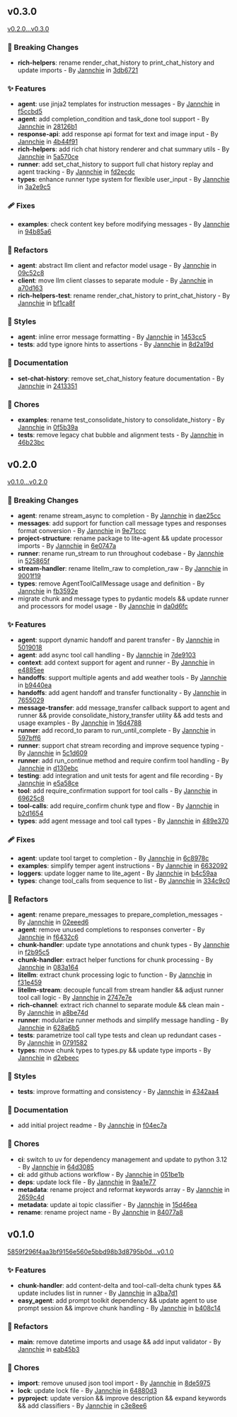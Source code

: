 ## v0.3.0

[v0.2.0...v0.3.0](https://github.com/Jannchie/lite-agent/compare/v0.2.0...v0.3.0)

### :rocket: Breaking Changes

- **rich-helpers**: rename render_chat_history to print_chat_history and update imports - By [Jannchie](mailto:jannchie@gmail.com) in [3db6721](https://github.com/Jannchie/lite-agent/commit/3db6721)

### :sparkles: Features

- **agent**: use jinja2 templates for instruction messages - By [Jannchie](mailto:jannchie@gmail.com) in [f5ccbd5](https://github.com/Jannchie/lite-agent/commit/f5ccbd5)
- **agent**: add completion_condition and task_done tool support - By [Jannchie](mailto:jannchie@gmail.com) in [28126b1](https://github.com/Jannchie/lite-agent/commit/28126b1)
- **response-api**: add response api format for text and image input - By [Jannchie](mailto:jannchie@gmail.com) in [4b44f91](https://github.com/Jannchie/lite-agent/commit/4b44f91)
- **rich-helpers**: add rich chat history renderer and chat summary utils - By [Jannchie](mailto:jannchie@gmail.com) in [5a570ce](https://github.com/Jannchie/lite-agent/commit/5a570ce)
- **runner**: add set_chat_history to support full chat history replay and agent tracking - By [Jannchie](mailto:jannchie@gmail.com) in [fd2ecdc](https://github.com/Jannchie/lite-agent/commit/fd2ecdc)
- **types**: enhance runner type system for flexible user_input - By [Jannchie](mailto:jannchie@gmail.com) in [3a2e9c5](https://github.com/Jannchie/lite-agent/commit/3a2e9c5)

### :adhesive_bandage: Fixes

- **examples**: check content key before modifying messages - By [Jannchie](mailto:jannchie@gmail.com) in [94b85a6](https://github.com/Jannchie/lite-agent/commit/94b85a6)

### :art: Refactors

- **agent**: abstract llm client and refactor model usage - By [Jannchie](mailto:jannchie@gmail.com) in [09c52c8](https://github.com/Jannchie/lite-agent/commit/09c52c8)
- **client**: move llm client classes to separate module - By [Jannchie](mailto:jannchie@gmail.com) in [a70d163](https://github.com/Jannchie/lite-agent/commit/a70d163)
- **rich-helpers-test**: rename render_chat_history to print_chat_history - By [Jannchie](mailto:jannchie@gmail.com) in [bf1ca8f](https://github.com/Jannchie/lite-agent/commit/bf1ca8f)

### :lipstick: Styles

- **agent**: inline error message formatting - By [Jannchie](mailto:jannchie@gmail.com) in [1453cc5](https://github.com/Jannchie/lite-agent/commit/1453cc5)
- **tests**: add type ignore hints to assertions - By [Jannchie](mailto:jannchie@gmail.com) in [8d2a19d](https://github.com/Jannchie/lite-agent/commit/8d2a19d)

### :memo: Documentation

- **set-chat-history**: remove set_chat_history feature documentation - By [Jannchie](mailto:jannchie@gmail.com) in [2413351](https://github.com/Jannchie/lite-agent/commit/2413351)

### :wrench: Chores

- **examples**: rename test_consolidate_history to consolidate_history - By [Jannchie](mailto:jannchie@gmail.com) in [0f5b39a](https://github.com/Jannchie/lite-agent/commit/0f5b39a)
- **tests**: remove legacy chat bubble and alignment tests - By [Jannchie](mailto:jannchie@gmail.com) in [46b23bc](https://github.com/Jannchie/lite-agent/commit/46b23bc)

## v0.2.0

[v0.1.0...v0.2.0](https://github.com/Jannchie/lite-agent/compare/v0.1.0...v0.2.0)

### :rocket: Breaking Changes

- **agent**: rename stream_async to completion - By [Jannchie](mailto:jannchie@gmail.com) in [dae25cc](https://github.com/Jannchie/lite-agent/commit/dae25cc)
- **messages**: add support for function call message types and responses format conversion - By [Jannchie](mailto:jannchie@gmail.com) in [9e71ccc](https://github.com/Jannchie/lite-agent/commit/9e71ccc)
- **project-structure**: rename package to lite-agent && update processor imports - By [Jannchie](mailto:jannchie@gmail.com) in [6e0747a](https://github.com/Jannchie/lite-agent/commit/6e0747a)
- **runner**: rename run_stream to run throughout codebase - By [Jannchie](mailto:jannchie@gmail.com) in [525865f](https://github.com/Jannchie/lite-agent/commit/525865f)
- **stream-handler**: rename litellm_raw to completion_raw - By [Jannchie](mailto:jannchie@gmail.com) in [9001f19](https://github.com/Jannchie/lite-agent/commit/9001f19)
- **types**: remove AgentToolCallMessage usage and definition - By [Jannchie](mailto:jannchie@gmail.com) in [fb3592e](https://github.com/Jannchie/lite-agent/commit/fb3592e)
- migrate chunk and message types to pydantic models && update runner and processors for model usage - By [Jannchie](mailto:jannchie@gmail.com) in [da0d6fc](https://github.com/Jannchie/lite-agent/commit/da0d6fc)

### :sparkles: Features

- **agent**: support dynamic handoff and parent transfer - By [Jannchie](mailto:jannchie@gmail.com) in [5019018](https://github.com/Jannchie/lite-agent/commit/5019018)
- **agent**: add async tool call handling - By [Jannchie](mailto:jannchie@gmail.com) in [7de9103](https://github.com/Jannchie/lite-agent/commit/7de9103)
- **context**: add context support for agent and runner - By [Jannchie](mailto:jannchie@gmail.com) in [e4885ee](https://github.com/Jannchie/lite-agent/commit/e4885ee)
- **handoffs**: support multiple agents and add weather tools - By [Jannchie](mailto:jannchie@gmail.com) in [b9440ea](https://github.com/Jannchie/lite-agent/commit/b9440ea)
- **handoffs**: add agent handoff and transfer functionality - By [Jannchie](mailto:jannchie@gmail.com) in [7655029](https://github.com/Jannchie/lite-agent/commit/7655029)
- **message-transfer**: add message_transfer callback support to agent and runner && provide consolidate_history_transfer utility && add tests and usage examples - By [Jannchie](mailto:jannchie@gmail.com) in [16d4788](https://github.com/Jannchie/lite-agent/commit/16d4788)
- **runner**: add record_to param to run_until_complete - By [Jannchie](mailto:jannchie@gmail.com) in [597bff6](https://github.com/Jannchie/lite-agent/commit/597bff6)
- **runner**: support chat stream recording and improve sequence typing - By [Jannchie](mailto:jannchie@gmail.com) in [5c1d609](https://github.com/Jannchie/lite-agent/commit/5c1d609)
- **runner**: add run_continue method and require confirm tool handling - By [Jannchie](mailto:jannchie@gmail.com) in [d130ebc](https://github.com/Jannchie/lite-agent/commit/d130ebc)
- **testing**: add integration and unit tests for agent and file recording - By [Jannchie](mailto:jannchie@gmail.com) in [e5a58ce](https://github.com/Jannchie/lite-agent/commit/e5a58ce)
- **tool**: add require_confirmation support for tool calls - By [Jannchie](mailto:panjianqi@preferred.jp) in [69625c8](https://github.com/Jannchie/lite-agent/commit/69625c8)
- **tool-calls**: add require_confirm chunk type and flow - By [Jannchie](mailto:panjianqi@preferred.jp) in [b2d1654](https://github.com/Jannchie/lite-agent/commit/b2d1654)
- **types**: add agent message and tool call types - By [Jannchie](mailto:jannchie@gmail.com) in [489e370](https://github.com/Jannchie/lite-agent/commit/489e370)

### :adhesive_bandage: Fixes

- **agent**: update tool target to completion - By [Jannchie](mailto:jannchie@gmail.com) in [6c8978c](https://github.com/Jannchie/lite-agent/commit/6c8978c)
- **examples**: simplify temper agent instructions - By [Jannchie](mailto:jannchie@gmail.com) in [6632092](https://github.com/Jannchie/lite-agent/commit/6632092)
- **loggers**: update logger name to lite_agent - By [Jannchie](mailto:jannchie@gmail.com) in [b4c59aa](https://github.com/Jannchie/lite-agent/commit/b4c59aa)
- **types**: change tool_calls from sequence to list - By [Jannchie](mailto:jannchie@gmail.com) in [334c9c0](https://github.com/Jannchie/lite-agent/commit/334c9c0)

### :art: Refactors

- **agent**: rename prepare_messages to prepare_completion_messages - By [Jannchie](mailto:jannchie@gmail.com) in [02eeed6](https://github.com/Jannchie/lite-agent/commit/02eeed6)
- **agent**: remove unused completions to responses converter - By [Jannchie](mailto:jannchie@gmail.com) in [f6432c6](https://github.com/Jannchie/lite-agent/commit/f6432c6)
- **chunk-handler**: update type annotations and chunk types - By [Jannchie](mailto:panjianqi@preferred.jp) in [f2b95c5](https://github.com/Jannchie/lite-agent/commit/f2b95c5)
- **chunk-handler**: extract helper functions for chunk processing - By [Jannchie](mailto:jannchie@gmail.com) in [083a164](https://github.com/Jannchie/lite-agent/commit/083a164)
- **litellm**: extract chunk processing logic to function - By [Jannchie](mailto:jannchie@gmail.com) in [f31e459](https://github.com/Jannchie/lite-agent/commit/f31e459)
- **litellm-stream**: decouple funcall from stream handler && adjust runner tool call logic - By [Jannchie](mailto:jannchie@gmail.com) in [2747e7e](https://github.com/Jannchie/lite-agent/commit/2747e7e)
- **rich-channel**: extract rich channel to separate module && clean main - By [Jannchie](mailto:jannchie@gmail.com) in [a8be74d](https://github.com/Jannchie/lite-agent/commit/a8be74d)
- **runner**: modularize runner methods and simplify message handling - By [Jannchie](mailto:jannchie@gmail.com) in [628a6b5](https://github.com/Jannchie/lite-agent/commit/628a6b5)
- **tests**: parametrize tool call type tests and clean up redundant cases - By [Jannchie](mailto:jannchie@gmail.com) in [0791582](https://github.com/Jannchie/lite-agent/commit/0791582)
- **types**: move chunk types to types.py && update type imports - By [Jannchie](mailto:panjianqi@preferred.jp) in [d2ebeec](https://github.com/Jannchie/lite-agent/commit/d2ebeec)

### :lipstick: Styles

- **tests**: improve formatting and consistency - By [Jannchie](mailto:jannchie@gmail.com) in [4342aa4](https://github.com/Jannchie/lite-agent/commit/4342aa4)

### :memo: Documentation

- add initial project readme - By [Jannchie](mailto:panjianqi@preferred.jp) in [f04ec7a](https://github.com/Jannchie/lite-agent/commit/f04ec7a)

### :wrench: Chores

- **ci**: switch to uv for dependency management and update to python 3.12 - By [Jannchie](mailto:panjianqi@preferred.jp) in [64d3085](https://github.com/Jannchie/lite-agent/commit/64d3085)
- **ci**: add github actions workflow - By [Jannchie](mailto:panjianqi@preferred.jp) in [051be1b](https://github.com/Jannchie/lite-agent/commit/051be1b)
- **deps**: update lock file - By [Jannchie](mailto:jannchie@gmail.com) in [9aa1e77](https://github.com/Jannchie/lite-agent/commit/9aa1e77)
- **metadata**: rename project and reformat keywords array - By [Jannchie](mailto:jannchie@gmail.com) in [2659c4d](https://github.com/Jannchie/lite-agent/commit/2659c4d)
- **metadata**: update ai topic classifier - By [Jannchie](mailto:jannchie@gmail.com) in [15d46ea](https://github.com/Jannchie/lite-agent/commit/15d46ea)
- **rename**: rename project name - By [Jannchie](mailto:jannchie@gmail.com) in [84077a8](https://github.com/Jannchie/lite-agent/commit/84077a8)

## v0.1.0

[5859f296f4aa3bf9156e560e5bbd98b3d8795b0d...v0.1.0](https://github.com/Jannchie/lite-agent/compare/5859f296f4aa3bf9156e560e5bbd98b3d8795b0d...v0.1.0)

### :sparkles: Features

- **chunk-handler**: add content-delta and tool-call-delta chunk types && update includes list in runner - By [Jannchie](mailto:jannchie@gmail.com) in [a3ba7d1](https://github.com/Jannchie/lite-agent/commit/a3ba7d1)
- **easy_agent**: add prompt toolkit dependency && update agent to use prompt session && improve chunk handling - By [Jannchie](mailto:jannchie@gmail.com) in [b408c14](https://github.com/Jannchie/lite-agent/commit/b408c14)

### :art: Refactors

- **main**: remove datetime imports and usage && add input validator - By [Jannchie](mailto:jannchie@gmail.com) in [eab45b3](https://github.com/Jannchie/lite-agent/commit/eab45b3)

### :wrench: Chores

- **import**: remove unused json tool import - By [Jannchie](mailto:jannchie@gmail.com) in [8de5975](https://github.com/Jannchie/lite-agent/commit/8de5975)
- **lock**: update lock file - By [Jannchie](mailto:jannchie@gmail.com) in [64880d3](https://github.com/Jannchie/lite-agent/commit/64880d3)
- **pyproject**: update version && improve description && expand keywords && add classifiers - By [Jannchie](mailto:jannchie@gmail.com) in [c3e8ee6](https://github.com/Jannchie/lite-agent/commit/c3e8ee6)
